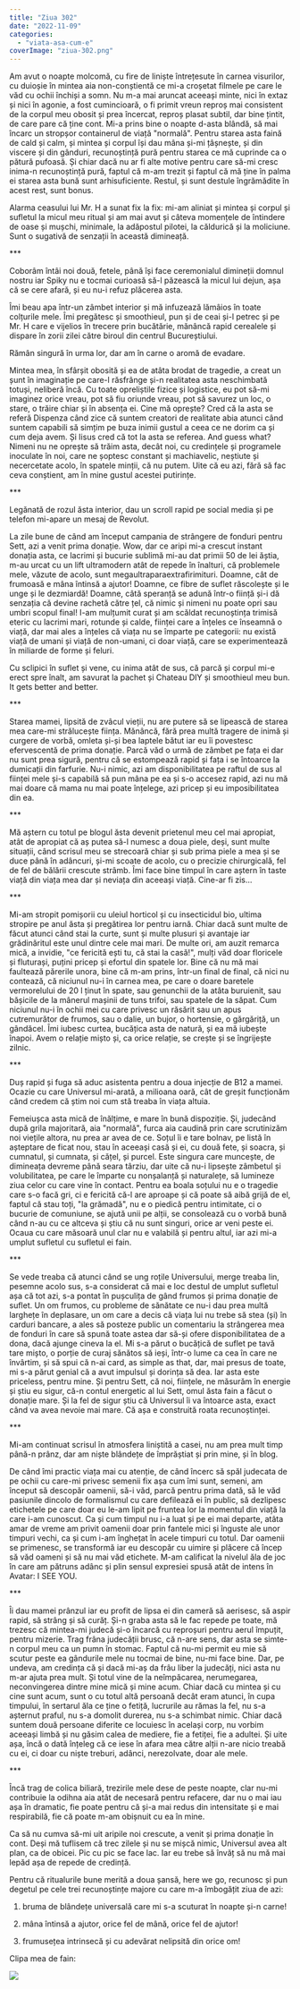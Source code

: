 ```yaml
---
title: "Ziua 302"
date: "2022-11-09"
categories: 
  - "viata-asa-cum-e"
coverImage: "ziua-302.png"
---
```


Am avut o noapte molcomă, cu fire de liniște întrețesute în carnea visurilor, cu duioșie în mintea aia non-conștientă ce mi-a croșetat filmele pe care le văd cu ochii închiși a somn. Nu m-a mai aruncat aceeași minte, nici în extaz și nici în agonie, a fost cumincioară, o fi primit vreun reproș mai consistent de la corpul meu obosit și prea încercat, reproș plasat subtil, dar bine țintit, de care pare că ține cont. Mi-a prins bine o noapte d-asta blândă, să mai încarc un stropșor containerul de viață "normală". Pentru starea asta faină de cald și calm, și mintea și corpul își dau mâna și-mi țâșnește, și din viscere și din gânduri, recunoștință pură pentru starea ce mă cuprinde ca o pătură pufoasă. Și chiar dacă nu ar fi alte motive pentru care să-mi cresc inima-n recunoștință pură, faptul că m-am trezit și faptul că mă ține în palma ei starea asta bună sunt arhisuficiente. Restul, și sunt destule îngrămădite în acest rest, sunt bonus.

Alarma ceasului lui Mr. H a sunat fix la fix: mi-am aliniat și mintea și corpul și sufletul la micul meu ritual și am mai avut și câteva momențele de întindere de oase și mușchi, minimale, la adăpostul pilotei, la căldurică și la moliciune. Sunt o sugativă de senzații în această dimineață.

\*\*\*

Coborâm întâi noi două, fetele, până își face ceremonialul dimineții domnul nostru iar Spiky nu e tocmai curioasă să-l păzească la micul lui dejun, așa că se cere afară, și eu nu-i refuz plăcerea asta.

Îmi beau apa într-un zâmbet interior și mă infuzează lămâios în toate colțurile mele. Îmi pregătesc și smoothieul, pun și de ceai și-l petrec și pe Mr. H care e vijelios în trecere prin bucătărie, mănâncă rapid cerealele și dispare în zorii zilei către biroul din centrul Bucureștiului.

Rămân singură în urma lor, dar am în carne o aromă de evadare.

Mintea mea, în sfârșit obosită și ea de atâta brodat de tragedie, a creat un șunt în imaginație pe care-l răsfrânge și-n realitatea asta neschimbată totuși, neliberă încă. Cu toate opreliștile fizice și logistice, eu pot să-mi imaginez orice vreau, pot să fiu oriunde vreau, pot să savurez un loc, o stare, o trăire chiar și în absența ei. Cine mă oprește? Cred că la asta se referă Dispenza când zice că suntem creatori de realitate abia atunci când suntem capabili să simțim pe buza inimii gustul a ceea ce ne dorim ca și cum deja avem. Și Iisus cred că tot la asta se referea. And guess what? Nimeni nu ne oprește să trăim asta, decât noi, cu credințele și programele inoculate în noi, care ne șoptesc constant și machiavelic, neștiute și necercetate acolo, în spatele minții, că nu putem. Uite că eu azi, fără să fac ceva conștient, am în mine gustul acestei putirințe.

\*\*\*

Legănată de rozul ăsta interior, dau un scroll rapid pe social media și pe telefon mi-apare un mesaj de Revolut.

La zile bune de când am început campania de strângere de fonduri pentru Sett, azi a venit prima donație. Wow, dar ce aripi mi-a crescut instant donația asta, ce lacrimi și bucurie sublimă mi-au dat primii 50 de lei ăștia, m-au urcat cu un lift ultramodern atât de repede în înalturi, că problemele mele, văzute de acolo, sunt megaultraparaextrafirimituri. Doamne, cât de frumoasă e mâna întinsă a ajutor! Doamne, ce fibre de suflet răscolește și le unge și le dezmiardă! Doamne, câtă speranță se adună într-o ființă și-i dă senzația că devine rachetă către țel, că nimic și nimeni nu poate opri sau umbri scopul final! I-am mulțumit curat și am scăldat recunoștința trimisă eteric cu lacrimi mari, rotunde și calde, ființei care a înțeles ce înseamnă o viață, dar mai ales a înțeles că viața nu se împarte pe categorii: nu există viață de umani și viață de non-umani, ci doar viață, care se experimentează în miliarde de forme și feluri. 

Cu sclipici în suflet și vene, cu inima atât de sus, că parcă și corpul mi-e erect spre înalt, am savurat la pachet și Chateau DIY și smoothieul meu bun. It gets better and better.

\*\*\*

Starea mamei, lipsită de zvâcul vieții, nu are putere să se lipească de starea mea care-mi strălucește ființa. Mănâncă, fără prea multă tragere de inimă și curgere de vorbă, omleta și-și bea laptele bătut iar eu îi povestesc efervescentă de prima donație. Parcă văd o urmă de zâmbet pe fața ei dar nu sunt prea sigură, pentru că se estompează rapid și fața i se întoarce la dumicații din farfurie. Nu-i nimic, azi am disponibilitatea pe raftul de sus al ființei mele și-s capabilă să pun mâna pe ea și s-o accesez rapid, azi nu mă mai doare că mama nu mai poate înțelege, azi pricep și eu imposibilitatea din ea.

\*\*\*

Mă aștern cu totul pe blogul ăsta devenit prietenul meu cel mai apropiat, atât de apropiat că aș putea să-l numesc a doua piele, deși, sunt multe situații, când scrisul meu se strecoară chiar și sub prima piele a mea și se duce până în adâncuri, și-mi scoate de acolo, cu o precizie chirurgicală, fel de fel de bălării crescute strâmb. Îmi face bine timpul în care aștern în taste viață din viața mea dar și neviața din aceeași viață. Cine-ar fi zis…

\*\*\*

Mi-am stropit pomișorii cu uleiul horticol și cu insecticidul bio, ultima stropire pe anul ăsta și pregătirea lor pentru iarnă. Chiar dacă sunt multe de făcut atunci când stai la curte, sunt și multe plusuri și avantaje iar grădinăritul este unul dintre cele mai mari. De multe ori, am auzit remarca mică, a invidie, "ce fericită ești tu, că stai la casă!", mulți văd doar floricele și fluturași, puțini pricep și efortul din spatele lor. Bine că nu mă mai faultează părerile unora, bine că m-am prins, într-un final de final, că nici nu contează, că niciunul nu-i în carnea mea, pe care o doare baretele vermorelului de 20 l ținut în spate, sau genunchii de la atâta buruienit, sau bășicile de la mânerul mașinii de tuns trifoi, sau spatele de la săpat. Cum niciunul nu-i în ochii mei cu care privesc un răsărit sau un apus cutremurător de frumos, sau o dalie, un bujor, o hortensie, o gărgăriță, un gândăcel. Îmi iubesc curtea, bucățica asta de natură, și ea mă iubește înapoi. Avem o relație mișto și, ca orice relație, se crește și se îngrijește zilnic.

\*\*\*

Duș rapid și fuga să aduc asistenta pentru a doua injecție de B12 a mamei. Ocazie cu care Universul mi-arată, a milioana oară, cât de greșit funcționăm când credem că știm noi cum stă treaba în viața altuia.

Femeiușca asta mică de înălțime, e mare în bună dispoziție. Și, judecând după grila majoritară, aia "normală", furca aia caudină prin care scrutinizăm noi viețile altora, nu prea ar avea de ce. Soțul îi e tare bolnav, pe listă în așteptare de ficat nou, stau în aceeași casă și ei, cu două fete, și soacra, și cumnatul, și cumnata, și cățel, și purcel. Este singura care muncește, de dimineața devreme până seara târziu, dar uite că nu-i lipsește zâmbetul și volubilitatea, pe care le împarte cu nonșalanță și naturalețe, să lumineze ziua celor cu care vine în contact. Pentru ea boala soțului nu e o tragedie care s-o facă gri, ci e fericită că-l are aproape și că poate să aibă grijă de el, faptul că stau toți, "la grămadă", nu e o piedică pentru intimitate, ci o bucurie de comuniune, se ajută unii pe alții, se consolează cu o vorbă bună când n-au cu ce altceva și știu că nu sunt singuri, orice ar veni peste ei. Ocaua cu care măsoară unul clar nu e valabilă și pentru altul, iar azi mi-a umplut sufletul cu sufletul ei fain. 

\*\*\*

Se vede treaba că atunci când se ung roțile Universului, merge treaba lin, pesemne acolo sus, s-a considerat că mai e loc destul de umplut sufletul așa că tot azi, s-a pontat în pușculița de gând frumos și prima donație de suflet. Un om frumos, cu probleme de sănătate ce nu-i dau prea multă larghețe în deplasare, un om care a decis că viața lui nu trebe să stea (și) în carduri bancare, a ales să posteze public un comentariu la strângerea mea de fonduri în care să spună toate astea dar să-și ofere disponibilitatea de a dona, dacă ajunge cineva la el. Mi s-a părut o bucățică de suflet pe tavă tare mișto, o porție de curaj sănătos să ieși, într-o lume ca cea în care ne învârtim, și să spui că n-ai card, as simple as that, dar, mai presus de toate, mi s-a părut genial că a avut impulsul și dorința să dea. Iar asta este priceless, pentru mine. Și pentru Sett, că noi, ființele, ne măsurăm în energie și știu eu sigur, că-n contul energetic al lui Sett, omul ăsta fain a făcut o donație mare. Și la fel de sigur știu că Universul îi va întoarce asta, exact când va avea nevoie mai mare. Că așa e construită roata recunoștinței.

\*\*\*

Mi-am continuat scrisul în atmosfera liniștită a casei, nu am prea mult timp până-n prânz, dar am niște blândețe de împrăștiat și prin mine, și în blog. 

De când îmi practic viața mai cu atenție, de când încerc să spăl judecata de pe ochii cu care-mi privesc semenii fix așa cum îmi sunt, semeni, am început să descopăr oamenii, să-i văd, parcă pentru prima dată, să le văd pasiunile dincolo de formalismul cu care defilează ei în public, să dezlipesc etichetele pe care doar eu le-am lipit pe fruntea lor la momentul din viață la care i-am cunoscut. Ca și cum timpul nu i-a luat și pe ei mai departe, atâta amar de vreme am privit oamenii doar prin fantele mici și înguste ale unor timpuri vechi, ca și cum i-am înghețat în acele timpuri cu totul. Dar oamenii se primenesc, se transformă iar eu descopăr cu uimire și plăcere că încep să văd oameni și să nu mai văd etichete. M-am calificat la nivelul ăla de joc în care am pătruns adânc și plin sensul expresiei spusă atât de intens în Avatar: I SEE YOU. 

\*\*\*

Îi dau mamei prânzul iar eu profit de lipsa ei din cameră să aerisesc, să aspir rapid, să strâng și să curăț. Și-n graba asta să le fac repede pe toate, mă trezesc că mintea-mi judecă și-o încarcă cu reproșuri pentru aerul împuțit, pentru mizerie. Trag frâna judecății brusc, că n-are sens, dar asta se simte-n corpul meu ca un pumn în stomac. Faptul că nu-mi permit eu mie să scutur peste ea gândurile mele nu tocmai de bine, nu-mi face bine. Dar, pe undeva, am credința că și dacă mi-aș da frâu liber la judecăți, nici asta nu m-ar ajuta prea mult. Și totul vine de la neîmpăcarea, nerumegarea, neconvingerea dintre mine mică și mine acum. Chiar dacă cu mintea și cu cine sunt acum, sunt o cu totul altă persoană decât eram atunci, în cupa timpului, în sertarul ăla ce ține o fetiță, lucrurile au rămas la fel, nu s-a așternut praful, nu s-a domolit durerea, nu s-a schimbat nimic. Chiar dacă suntem două persoane diferite ce locuiesc în același corp, nu vorbim aceeași limbă și nu găsim calea de mediere, fie a fetiței, fie a adultei. Și uite așa, încă o dată înțeleg că ce iese în afara mea către alții n-are nicio treabă cu ei, ci doar cu niște treburi, adânci, nerezolvate, doar ale mele.

\*\*\*

Încă trag de colica biliară, trezirile mele dese de peste noapte, clar nu-mi contribuie la odihna aia atât de necesară pentru refacere, dar nu o mai iau așa în dramatic, fie poate pentru că și-a mai redus din intensitate și e mai respirabilă, fie că poate m-am obișnuit cu ea în mine.

Ca să nu cumva să-mi uit aripile noi crescute, a venit și prima donație în cont. Deși mă tuflisem că trec zilele și nu se mișcă nimic, Universul avea alt plan, ca de obicei. Pic cu pic se face lac. Iar eu trebe să învăț să nu mă mai lepăd așa de repede de credință. 

Pentru că ritualurile bune merită a doua șansă, here we go, recunosc și pun degetul pe cele trei recunoștințe majore cu care m-a îmbogățit ziua de azi:

1. bruma de blândețe universală care mi s-a scuturat în noapte și-n carne!

3. mâna întinsă a ajutor, orice fel de mână, orice fel de ajutor!

5. frumusețea intrinsecă și cu adevărat nelipsită din orice om!

Clipa mea de fain:

![](images/302.jpeg)
